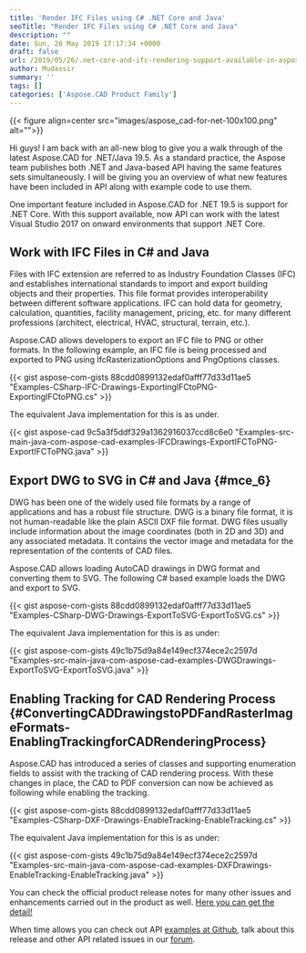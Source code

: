 ```yaml
---
title: 'Render IFC Files using C# .NET Core and Java'
seoTitle: "Render IFC Files using C# .NET Core and Java"
description: ""
date: Sun, 26 May 2019 17:17:34 +0000
draft: false
url: /2019/05/26/.net-core-and-ifc-rendering-support-available-in-aspose.cad-19.5/
author: Mudassir
summary: ''
tags: []
categories: ['Aspose.CAD Product Family']
---
```




{{< figure align=center src="images/aspose_cad-for-net-100x100.png" alt="">}}


Hi guys! I am back with an all-new blog to give you a walk through of the latest Aspose.CAD for .NET/Java 19.5. As a standard practice, the Aspose team publishes both .NET and Java-based API having the same features sets simultaneously. I will be giving you an overview of what new features have been included in API along with example code to use them.

One important feature included in Aspose.CAD for .NET 19.5 is support for .NET Core. With this support available, now API can work with the latest Visual Studio 2017 on onward environments that support .NET Core.

## Work with IFC Files in C# and Java

Files with IFC extension are referred to as Industry Foundation Classes (IFC) and establishes international standards to import and export building objects and their properties. This file format provides interoperability between different software applications. IFC can hold data for geometry, calculation, quantities, facility management, pricing, etc. for many different professions (architect, electrical, HVAC, structural, terrain, etc.).

Aspose.CAD allows developers to export an IFC file to PNG or other formats. In the following example, an IFC file is being processed and exported to PNG using IfcRasterizationOptions and PngOptions classes.

{{< gist aspose-com-gists 88cdd0899132edaf0afff77d33d11ae5 "Examples-CSharp-IFC-Drawings-ExportingIFCtoPNG-ExportingIFCtoPNG.cs" >}}

The equivalent Java implementation for this is as under.

{{< gist aspose-cad 9c5a3f5ddf329a1362916037ccd8c6e0 "Examples-src-main-java-com-aspose-cad-examples-IFCDrawings-ExportIFCToPNG-ExportIFCToPNG.java" >}}

## Export DWG to SVG in C# and Java {#mce_6}

DWG has been one of the widely used file formats by a range of applications and has a robust file structure. DWG is a binary file format, it is not human-readable like the plain ASCII DXF file format. DWG files usually include information about the image coordinates (both in 2D and 3D) and any associated metadata. It contains the vector image and metadata for the representation of the contents of CAD files.

Aspose.CAD allows loading AutoCAD drawings in DWG format and converting them to SVG. The following C# based example loads the DWG and export to SVG.

{{< gist aspose-com-gists 88cdd0899132edaf0afff77d33d11ae5 "Examples-CSharp-DWG-Drawings-ExportToSVG-ExportToSVG.cs" >}}

The equivalent Java implementation for this is as under:

{{< gist aspose-com-gists 49c1b75d9a84e149ecf374ece2c2597d "Examples-src-main-java-com-aspose-cad-examples-DWGDrawings-ExportToSVG-ExportToSVG.java" >}}

## Enabling Tracking for CAD Rendering Process {#ConvertingCADDrawingstoPDFandRasterImageFormats-EnablingTrackingforCADRenderingProcess}

Aspose.CAD has introduced a series of classes and supporting enumeration fields to assist with the tracking of CAD rendering process. With these changes in place, the CAD to PDF conversion can now be achieved as following while enabling the tracking.

{{< gist aspose-com-gists 88cdd0899132edaf0afff77d33d11ae5 "Examples-CSharp-DXF-Drawings-EnableTracking-EnableTracking.cs" >}}

The equivalent Java implementation for this is as under:

{{< gist aspose-com-gists 49c1b75d9a84e149ecf374ece2c2597d "Examples-src-main-java-com-aspose-cad-examples-DXFDrawings-EnableTracking-EnableTracking.java" >}}

You can check the official product release notes for many other issues and enhancements carried out in the product as well. [Here you can get the detail!][1]

When time allows you can check out API [examples at Github][2], talk about this release and other API related issues in our [forum][3].




[1]: https://docs.aspose.com/display/cadnet/Aspose.CAD+for+.NET+19.5+-+Release+Notes
[2]: https://github.com/aspose-cad
[3]: https://forum.aspose.com/c/cad




